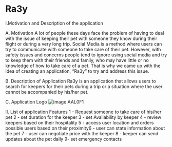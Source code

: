 # Ra3y
I.Motivation and Description of the application

  A. Motivation
    A lot of people these days face the problem of having to deal with the
    issue of keeping their pet with someone they know during their flight or
    during a very long trip. Social Media is a method where users can try to
    communicate with someone to take care of their pet. However, with safety
    issues and concerns people tend to ignore using social media and try to keep
    them with their friends and family, who may have little or no knowledge of
    how to take care of a pet. That is why we came up with the idea of creating
    an application, “Ra3y” to try and address this issue.

  B. Description of Application
    Ra3y is an application that allows users to search for keepers for their
    pets during a trip or a situation where the user cannot be accompanied by
    his/her pet.


  C. Application Logo
    ![image AAL0F1](https://user-images.githubusercontent.com/75078872/149558168-dc4936ff-2021-469e-8b58-59cd0baae25a.png)

    

II. List of application Features
    1 - Request someone to take care of his/her pet
    2 - set duration for the keeper
    3 - set Availability by keeper
    4 - review keepers based on their hospitality
    5 - access user location and orders possible users based on their
    proximity6 - user can state information about the pet
    7 - user can negotiate price with the keeper
    8 - keeper can send updates about the pet daily
    9- set emergency contacts
